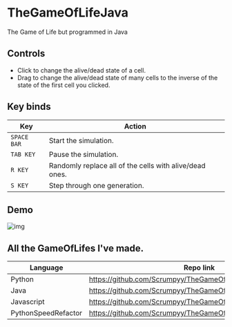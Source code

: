 # TheGameOfLifeJava
 The Game of Life but programmed in Java

## Controls
 - Click to change the alive/dead state of a cell.
 - Drag to change the alive/dead state of many cells to the inverse of the state of the first cell you clicked.
 
## Key binds
|Key|Action|
|--|--|
|`SPACE BAR`|Start the simulation.|
|`TAB KEY`|Pause the simulation.|
|`R KEY`|Randomly replace all of the cells with alive/dead ones.|
|`S KEY`|Step through one generation.| 
 
## Demo
![img](https://i.imgur.com/TXJWuP1.gif)

## All the GameOfLifes I've made.
|Language|Repo link|
|--|--|
|Python|https://github.com/Scrumpyy/TheGameOfLifePython|
|Java|https://github.com/Scrumpyy/TheGameOfLifeJava|
|Javascript|https://github.com/Scrumpyy/TheGameOfLifeJavascript|
|PythonSpeedRefactor|https://github.com/Scrumpyy/TheGameOfLifePythonSpeedRefactor|